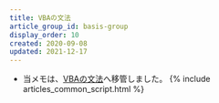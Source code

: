 ```yaml
---
title: VBAの文法
article_group_id: basis-group
display_order: 10
created: 2020-09-08
updated: 2021-12-17
---
```

- 当メモは、[VBAの文法](https://thinktwice.tech/it/vba/grammar_of_vba/)へ移管しました。
{% include articles_common_script.html %}
